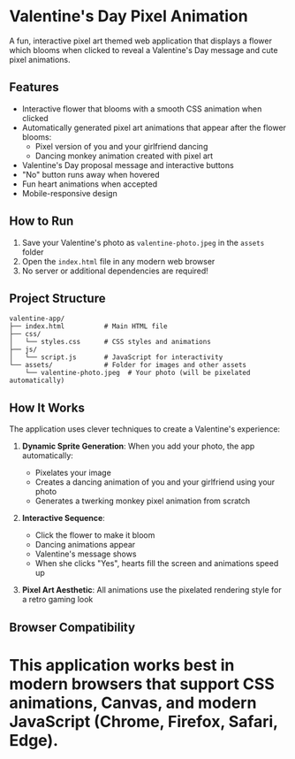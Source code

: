 # Valentine's Day Pixel Animation

A fun, interactive pixel art themed web application that displays a flower which blooms when clicked to reveal a Valentine's Day message and cute pixel animations.

## Features

- Interactive flower that blooms with a smooth CSS animation when clicked
- Automatically generated pixel art animations that appear after the flower blooms:
  - Pixel version of you and your girlfriend dancing
  - Dancing monkey animation created with pixel art
- Valentine's Day proposal message and interactive buttons
- "No" button runs away when hovered
- Fun heart animations when accepted
- Mobile-responsive design

## How to Run

1. Save your Valentine's photo as `valentine-photo.jpeg` in the `assets` folder
2. Open the `index.html` file in any modern web browser
3. No server or additional dependencies are required!

## Project Structure

```
valentine-app/
├── index.html          # Main HTML file
├── css/
│   └── styles.css      # CSS styles and animations
├── js/
│   └── script.js       # JavaScript for interactivity
└── assets/             # Folder for images and other assets
    └── valentine-photo.jpeg  # Your photo (will be pixelated automatically)
```

## How It Works

The application uses clever techniques to create a Valentine's experience:

1. **Dynamic Sprite Generation**: When you add your photo, the app automatically:
   - Pixelates your image
   - Creates a dancing animation of you and your girlfriend using your photo
   - Generates a twerking monkey pixel animation from scratch

2. **Interactive Sequence**:
   - Click the flower to make it bloom
   - Dancing animations appear
   - Valentine's message shows
   - When she clicks "Yes", hearts fill the screen and animations speed up

3. **Pixel Art Aesthetic**: All animations use the pixelated rendering style for a retro gaming look

## Browser Compatibility

This application works best in modern browsers that support CSS animations, Canvas, and modern JavaScript (Chrome, Firefox, Safari, Edge). 
=======
